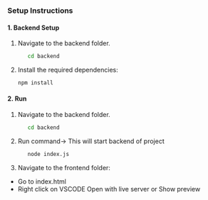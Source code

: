 ### Setup Instructions

#### 1. Backend Setup

1. Navigate to the backend folder.
   ```bash
      cd backend
   ```

3. Install the required dependencies:
   ```bash
   npm install
   ```
#### 2. Run
1. Navigate to the backend folder.
   ```bash
      cd backend
   ```
2. Run command-> This will start backend of project 
   ```bash
      node index.js
   ```
3. Navigate to the frontend folder:
* Go to index.html
* Right click on VSCODE Open with live server or Show preview

   
